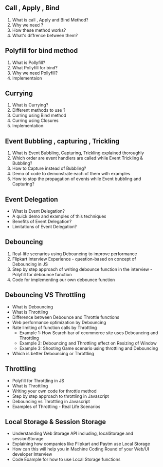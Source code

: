 ## Call , Apply , Bind

1. What is call , Apply and Bind Method?
2. Why we need ?
3. How these method works?
3. What's diffrence between them?

## Polyfill for bind method

1. What is Pollyfill?
2. What Pollyfill for bind?
3. Why we need Pollyfill?
4. Implementaion

## Currying 

1. What is Currying?
2. Different methods to use ?
3. Curring using Bind method
4. Curring using Closures
5. Implementation

## Event Bubbling , capturing , Trickling 

1. What is Event Bubbling, Capturing, Trickling explained thoroughly
2. Which order are event handlers are called while Event Trickling & Bubbling?
3. How to Capture instead of Bubbling?
4. Demo of code to demonstrate each of them with examples
5. How to stop the propagation of events while Event bubbling and Capturing? 

## Event Delegation

- What is Event Delegation?
- A quick demo and examples of this techniques
- Benefits of Event Delegation?
- Limitations of Event Delegation?

## Debouncing

1. Real-life scenarios using Debouncing to improve performance
2. Flipkart Interview Experience - question-based on concept of Debouncing in JS
3. Step by step approach of writing debounce function in the interview - Polyfill for debounce function
4. Code for implementing our own debounce function

## Debouncing VS Throttling

- What is Debouncing
- What is Throttling
- Difference between Debounce and Throttle functions
- Web performance optimization by Debouncing
- Rate limiting of function calls by Throttling
    - Example 1: How Search bar of ecommerce site uses Debouncing and Throttling
    - Example 2: Debouncing and Throttling effect on Resizing of Window
    - Example 3: Shooting Game scenario using throttling and Debouncing
- Which is better Debouncing or Throttling

## Throttling

- Polyfill for Throttling in JS
- What is Throttling
- Writing your own code for throttle method
- Step by step approach to throttling in Javascript
- Debouncing vs Throttling in Javascript
- Examples of Throttling - Real Life Scenarios


## Local Storage & Session Storage

- Understanding Web Storage API including, localStorage and sessionStorage
- Explaining how companies like Flipkart and Paytm use Local Storage
- How can this will help you in Machine Coding Round of your Web/UI developer Interview
- Code Example for how to use Local Storage functions